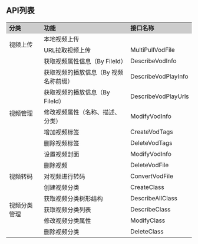 ## API列表
<table style="display:table;width:100%">
		<tbody>
			<tr>
				<td style="width:20%;background-color:#CCCCCC;">
					<strong>分类</strong>
				</td>
				<td style="width:50%;background-color:#CCCCCC;">
					<strong>功能</strong>
				</td>
				<td style="background-color:#CCCCCC;">
					<strong>接口名称</strong>
				</td>
			</tr>
<!--视频上传-->
			<tr>
				<td rowspan = 2>
					视频上传
				</td>
				<td>
          本地视频上传
				</td>
				<td>					
				</td>
			</tr>
			<tr>
				<td>
          URL拉取视频上传
				</td>
				<td>
        	MultiPullVodFile
				</td>
			</tr>
<!--视频管理-->
			<tr>
				<td rowspan = 8>
					视频管理
				</td>
				<td>
          获取视频属性信息（By FileId）
				</td>
				<td>
        	DescribeVodInfo
				</td>
			</tr>
			<tr>
				<td>
          获取视频的播放信息（By 视频名称前缀）
				</td>
				<td>		
        	DescribeVodPlayInfo
				</td>
			</tr>
			<tr>
				<td>
          获取视频的播放信息（By FileId）
				</td>
				<td>		
        	DescribeVodPlayUrls
				</td>
			</tr>
			<tr>
				<td>
          修改视频属性（名称、描述、分类）
				</td>
				<td>		
        	ModifyVodInfo
				</td>
			</tr>
			<tr>
				<td>
          增加视频标签
				</td>
				<td>		
        	CreateVodTags
				</td>
			</tr>
			<tr>
				<td>
          删除视频标签
				</td>
				<td>		
        	DeleteVodTags
				</td>
			</tr>
			<tr>
				<td>
          设置视频封面
				</td>
				<td>		
        	ModifyVodInfo
				</td>
			</tr>
			<tr>
				<td>
          删除视频
				</td>
				<td>		
        	DeleteVodFile
				</td>
			</tr>
<!--视频转码-->
			<tr>
				<td>
					视频转码
				</td>
				<td>
          对视频进行转码
				</td>
				<td>
        	ConvertVodFile
				</td>
			</tr>
<!--视频截图
			<tr>
				<td>
					视频截图
				</td>
				<td>
				</td>
				<td>					
				</td>
			</tr>
-->
<!--视频分类管理-->
			<tr>
				<td rowspan = 5>
					视频分类管理
				</td>
				<td>
          创建视频分类
				</td>
				<td>
        	CreateClass
				</td>
			</tr>
			<tr>
				<td>
          获取视频分类树形结构
				</td>
				<td>
        	DescribeAllClass
				</td>
			</tr>
			<tr>
				<td>
          获取视频分类列表
				</td>
				<td>
        	DescribeClass
				</td>
			</tr>
			<tr>
				<td>
          修改视频分类属性
				</td>
				<td>
        	ModifyClass
				</td>
			</tr>
			<tr>
				<td>
          删除视频分类
				</td>
				<td>
        	DeleteClass
				</td>
			</tr>
		</tbody>
	</table>
